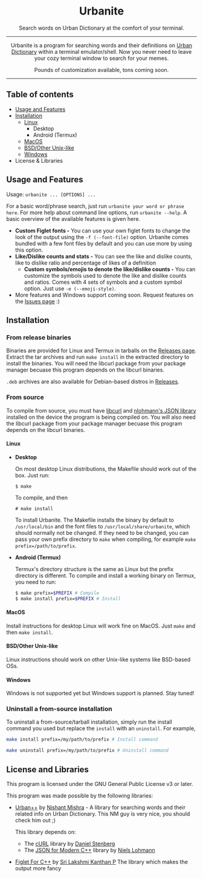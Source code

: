 <div align="center">

# Urbanite

Search words on Urban Dictionary at the comfort of your terminal.

---

Urbanite is a program for searching words and their definitions on [Urban Dictionary](https://www.urbandictionary.com/) within a terminal emulator/shell. Now you never need to leave your cozy terminal window to search for your memes.

Pounds of customization available, tons coming soon.

---

</div>

## Table of contents
* [Usage and Features](#usage-and-features)
* [Installation](#installation)
  * [Linux](#linux)
    * Desktop
    * Android (Termux)
  * [MacOS](#macos)
  * [BSD/Other Unix-like](#bsdother-unix-like)
  * [Windows](#windows)
* License & Libraries

## Usage and Features

Usage: `urbanite ... [OPTIONS] ...`

For a basic word/phrase search, just run `urbanite your word or phrase here`. For more help about command line options, run `urbanite --help`. A basic overview of the available features is given here.

* **Custom Figlet fonts -**
  You can use your own figlet fonts to change the look of the output using the `-f (--font-file)` option. Urbanite comes bundled with a few font files by default and you can use more by using this option.
* **Like/Dislike counts and stats -**
  You can see the like and dislike counts, like to dislike ratio and percentage of likes of a definition
  * **Custom symbols/emojis to denote the like/dislike counts -**
    You can customize the symbols used to denote the like and dislike counts and ratios. Comes with 4 sets of symbols and a custom symbol option. Just use `-e (--emoji-style)`.
* More features and Windows support coming soon. Request features on the [Issues page](https://github.com/NMrocks/urbanite/issues) :)

## Installation

### From release binaries

Binaries are provided for Linux and Termux in tarballs on the [Releases page](https://github.com/NMrocks/urbanite/releases). Extract the tar archives and run `make install` in the extracted directory to install the binaries. You will need the libcurl package from your package manager becuase this program depends on the libcurl binaries.

`.deb` archives are also available for Debian-based distros in [Releases](https://github.com/NMrocks/urbanite/releases).

### From source

To compile from source, you must have [libcurl](https://curl.se/libcurl/) and [nlohmann's JSON library](https://json.nlohmann.me/) installed on the device the program is being compiled on. You will also need the libcurl package from your package manager becuase this program depends on the libcurl binaries.

#### Linux

* **Desktop**

  On most desktop Linux distributions, the Makefile should work out of the box. Just run:
  ```
  $ make
  ```
  To compile, and then
  ```
  # make install
  ```
  To install Urbanite. The Makefile installs the binary by default to `/usr/local/bin` and the font files to `/usr/local/share/urbanite`, which should normally not be changed. If they need to be changed, you can pass your own prefix directory to `make` when compiling, for example `make prefix=/path/to/prefix`.

* **Android (Termux)**

  Termux's directory structure is the same as Linux but the prefix directory is different. To compile and install a working binary on Termux, you need to run:
  ```sh
  $ make prefix=$PREFIX # Compile
  $ make install prefix=$PREFIX # Install
  ```

#### MacOS

Install instructions for desktop Linux will work fine on MacOS. Just `make` and then `make install`.

#### BSD/Other Unix-like

Linux instructions should work on other Unix-like systems like BSD-based OSs.

#### Windows

Windows is not supported yet but Windows support is planned. Stay tuned!

### Uninstall a from-source installation

To uninstall a from-source/tarball installation, simply run the install command you used but replace the `install` with an `uninstall`. For example,
```sh
make install prefix=/my/path/to/prefix # Install command
```
```sh
make uninstall prefix=/my/path/to/prefix # Uninstall command
```

## License and Libraries

This program is licensed under the GNU General Public License v3 or later.

This program was made possible by the following libraries:

* [Urban++](https://github.com/NMrocks/urban-plus-plus) by [Nishant Mishra](https://github.com/NMrocks) -
  A library for searching words and their related info on Urban Dictionary. This NM guy is very nice, you should check him out ;)

  This library depends on:
  * The [cURL](https://github.com/curl/curl/tree/master/include/curl) library by [Daniel Stenberg](https://github.com/bagder)
  * The [JSON for Modern C++](https://github.com/nlohmann/json) library by [Niels Lohmann](https://github.com/nlohmann)

* [Figlet For C++](https://github.com/srilakshmikanthanp/figlet) by [Sri Lakshmi Kanthan P](https://github.com/srilakshmikanthanp)
  The library which makes the output more fancy